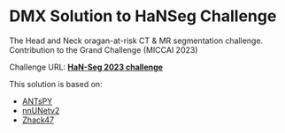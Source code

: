 # DMX Solution to HaNSeg Challenge

The Head and Neck oragan-at-risk CT & MR segmentation challenge. Contribution to the Grand Challenge (MICCAI 2023)

Challenge URL: **[HaN-Seg 2023 challenge](https://han-seg2023.grand-challenge.org/)**

This solution is based on:

 - [ANTsPY](https://antspy.readthedocs.io/en/latest/)
 - [nnUNetv2](https://github.com/MIC-DKFZ/nnUNet/)
 - [Zhack47](https://github.com/Zhack47/HaNSeg-QuantIF)


